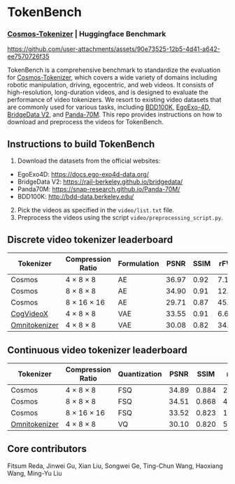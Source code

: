 <!-- # SPDX-FileCopyrightText: Copyright (c) 2024 NVIDIA CORPORATION & AFFILIATES. All rights reserved.
# SPDX-License-Identifier: Apache-2.0
#
# Licensed under the Apache License, Version 2.0 (the "License");
# you may not use this file except in compliance with the License.
# You may obtain a copy of the License at
#
# http://www.apache.org/licenses/LICENSE-2.0
#
# Unless required by applicable law or agreed to in writing, software
# distributed under the License is distributed on an "AS IS" BASIS,
# WITHOUT WARRANTIES OR CONDITIONS OF ANY KIND, either express or implied.
# See the License for the specific language governing permissions and
# limitations under the License. -->

# TokenBench

### [Cosmos-Tokenizer](https://github.com/NVIDIA/Cosmos-Tokenizer) | Huggingface Benchmark

https://github.com/user-attachments/assets/90e73525-12b5-4d41-a642-ee7570726f35

TokenBench is a comprehensive benchmark to standardize the evaluation for [Cosmos-Tokenizer](https://github.com/NVIDIA/Cosmos-Tokenizer), which covers a wide variety of domains including robotic manipulation, driving, egocentric, and web videos. It consists of high-resolution, long-duration videos, and is designed to evaluate the performance of video tokenizers. We resort to existing video datasets that are commonly used for various tasks, including [BDD100K](http://bdd-data.berkeley.edu/), [EgoExo-4D](https://docs.ego-exo4d-data.org/), [BridgeData V2](https://rail-berkeley.github.io/bridgedata/), and [Panda-70M](https://snap-research.github.io/Panda-70M/). This repo provides instructions on how to download and preprocess the videos for TokenBench.


## Instructions to build TokenBench

1. Download the datasets from the official websites:
* EgoExo4D: <a href="https://docs.ego-exo4d-data.org/" target="_blank">https://docs.ego-exo4d-data.org/</a>
* BridgeData V2: <a href="https://rail-berkeley.github.io/bridgedata/" target="_blank">https://rail-berkeley.github.io/bridgedata/</a>
* Panda70M: <a href="https://snap-research.github.io/Panda-70M/" target="_blank">https://snap-research.github.io/Panda-70M/</a>
* BDD100K: <a href="http://bdd-data.berkeley.edu/" target="_blank">http://bdd-data.berkeley.edu/</a>

2. Pick the videos as specified in the `video/list.txt` file.
3. Preprocess the videos using the script `video/preprocessing_script.py`.


## Discrete video tokenizer leaderboard

| Tokenizer      | Compression Ratio | Formulation | PSNR  | SSIM | rFVD  |
| -------------- | ----------------- | ----------- | ----- | ---- | ----- |
| Cosmos         | 4 × 8 × 8         | AE          | 36.97 | 0.92 | 7.12  |
| Cosmos         | 8 × 8 × 8         | AE          | 34.90 | 0.91 | 12.08 |
| Cosmos         | 8 × 16 × 16       | AE          | 29.71 | 0.87 | 45.08 |
| [CogVideoX](https://huggingface.co/docs/diffusers/en/api/models/autoencoderkl_cogvideox)      | 4 × 8 × 8         | VAE         | 33.55 | 0.91 | 6.68  |
| [Omnitokenizer](https://github.com/FoundationVision/OmniTokenizer)  | 4 × 8 × 8         | VAE         | 30.08 | 0.82 | 34.79 |

## Continuous video tokenizer leaderboard

| Tokenizer      | Compression Ratio | Quantization | PSNR  | SSIM | rFVD  |
| -------------- | ----------------- | ------------ | ----- | ---- | ----- |
| Cosmos         | 4 × 8 × 8         | FSQ          | 34.89 | 0.884 | 20.11 |
| Cosmos         | 8 × 8 × 8         | FSQ          | 34.51 | 0.868 | 44.76 |
| Cosmos         | 8 × 16 × 16       | FSQ          | 33.52 | 0.823 | 118.22 |
| [Omnitokenizer](https://github.com/FoundationVision/OmniTokenizer)  | 4 × 8 × 8         | VQ           | 30.10 | 0.820 | 52.88 |


## Core contributors

Fitsum Reda, Jinwei Gu, Xian Liu, Songwei Ge, Ting-Chun Wang, Haoxiang Wang, Ming-Yu Liu
